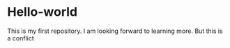 # Hello-world
This is my first repository.
I am looking forward to learning more. 
But this is a conflict
